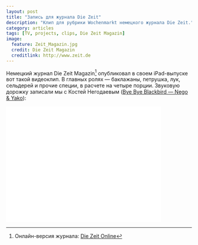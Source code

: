 ```yaml
---
layout: post
title: "Запись для журнала Die Zeit"
description: "Клип для рубрики Wochenmarkt немецкого журнала Die Zeit."
category: articles
tags: [TV, projects, clips, Die Zeit Magazin]
image:
  feature: Zeit_Magazin.jpg
  credit: Die Zeit Magazin
  creditlink: http://www.zeit.de
---
```


Немецкий журнал Die Zeit Magazin[^1] опубликовал в своем iPad-выпуске вот такой видеоклип. 
В главных ролях — баклажаны, петрушка, лук, сельдерей и прочие специи, в расчете на четыре порции.
Звуковую дорожку записали мы с Костей Негодаевым ([Bye Bye Blackbird — Nego & Yako](https://soundcloud.com/nikolay-yakovlev/bye-bye-blackbird)):

<iframe width="420" height="315" src="//www.youtube.com/embed/zspk0mP-r3c" frameborder="0" allowfullscreen=""></iframe>

[^1]: Онлайн-версия журнала: [Die Zeit Online](http://www.zeit.de)
